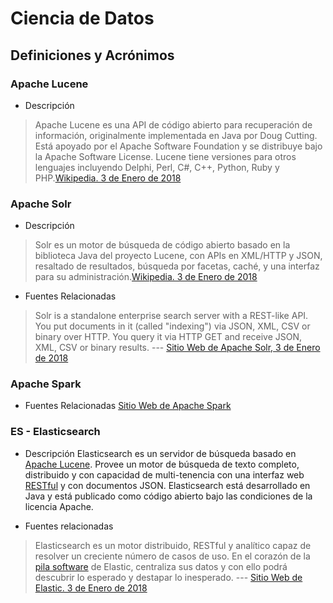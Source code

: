 # Ciencia de Datos

## Definiciones y Acrónimos

### Apache Lucene
- Descripción
> Apache Lucene es una API de código abierto para recuperación de información, originalmente implementada en Java por Doug Cutting. Está apoyado por el Apache Software Foundation y se distribuye bajo la Apache Software License. Lucene tiene versiones para otros lenguajes incluyendo Delphi, Perl, C#, C++, Python, Ruby y PHP.[Wikipedia. 3 de Enero de 2018]()

### Apache Solr
- Descripción
> Solr es un motor de búsqueda de código abierto basado en la biblioteca Java del proyecto Lucene, con APIs en XML/HTTP y JSON, resaltado de resultados, búsqueda por facetas, caché, y una interfaz para su administración.[Wikipedia. 3 de Enero de 2018](https://es.wikipedia.org/wiki/Apache_Solr)

- Fuentes Relacionadas
> Solr is a standalone enterprise search server with a REST-like API. You put documents in it (called "indexing") via JSON, XML, CSV or binary over HTTP. You query it via HTTP GET and receive JSON, XML, CSV or binary results. --- [Sitio Web de Apache Solr,  3 de Enero de 2018](http://lucene.apache.org/solr/features.html)

### Apache Spark

- Fuentes Relacionadas
[Sitio Web de Apache Spark](https://spark.apache.org/)

### ES - Elasticsearch

- Descripción
Elasticsearch es un servidor de búsqueda basado en [Apache Lucene](ciencia-de-datos#apache-lucene). Provee un motor de búsqueda de texto completo, distribuido y con capacidad de multi-tenencia con una interfaz web [RESTful](ingenieria-de-software.md#rest-api) y con documentos JSON. Elasticsearch está desarrollado en Java y está publicado como código abierto bajo las condiciones de la licencia Apache.

- Fuentes relacionadas
> Elasticsearch es un motor distribuido, RESTful y analítico capaz de resolver un creciente número de casos de uso. En el corazón de la [pila software](ingenieria-del-sofware.md#pila-de-software) de Elastic, centraliza sus datos y con ello podrá descubrir lo esperado y destapar lo inesperado. --- [Sitio Web de Elastic. 3 de Enero de 2018](https://www.elastic.co/products/elasticsearch)
